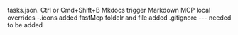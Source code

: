 tasks.json. 
Ctrl or Cmd+Shift+B
Mkdocs trigger 
Markdown MCP local
overrides -.icons added
fastMcp foldelr and file added
.gitignore --- needed to be added